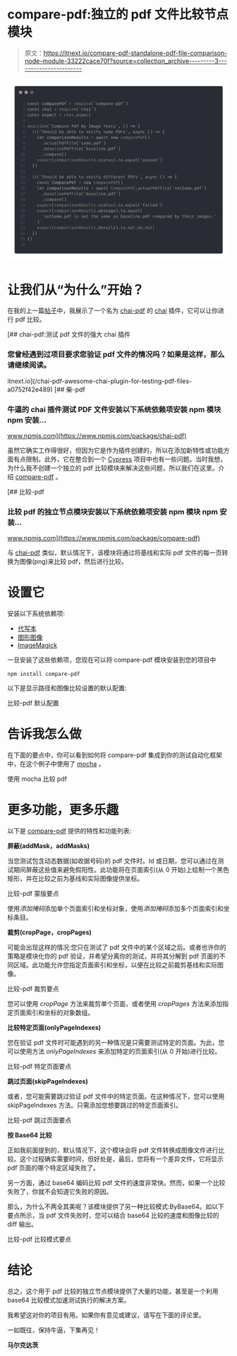 # compare-pdf:独立的 pdf 文件比较节点模块

> 原文：<https://itnext.io/compare-pdf-standalone-pdf-file-comparison-node-module-33222cace70f?source=collection_archive---------3----------------------->

![](img/f126dd5aca580f0091b71a1c710af43d.png)

# 让我们从“为什么”开始？

在我的上一篇[帖子](/chai-pdf-awesome-chai-plugin-for-testing-pdf-files-a0752f42e489)中，我展示了一个名为 [chai-pdf](https://www.npmjs.com/package/chai-pdf) 的 [chai](https://www.chaijs.com/) 插件，它可以让你进行 pdf 比较。

[](/chai-pdf-awesome-chai-plugin-for-testing-pdf-files-a0752f42e489) [## chai-pdf:测试 pdf 文件的强大 chai 插件

### 您曾经遇到过项目要求您验证 pdf 文件的情况吗？如果是这样，那么请继续阅读。

itnext.io](/chai-pdf-awesome-chai-plugin-for-testing-pdf-files-a0752f42e489) [](https://www.npmjs.com/package/chai-pdf) [## 柴-pdf

### 牛逼的 chai 插件测试 PDF 文件安装以下系统依赖项安装 npm 模块 npm 安装…

www.npmjs.com](https://www.npmjs.com/package/chai-pdf) 

虽然它确实工作得很好，但因为它是作为插件创建的，所以在添加新特性或功能方面有点限制。此外，它在整合到一个 [Cypress](https://www.cypress.io/) 项目中也有一些问题。当时我想，为什么我不创建一个独立的 pdf 比较模块来解决这些问题，所以我们在这里。介绍 [compare-pdf](https://www.npmjs.com/package/compare-pdf) 。

[](https://www.npmjs.com/package/compare-pdf) [## 比较-pdf

### 比较 pdf 的独立节点模块安装以下系统依赖项安装 npm 模块 npm 安装…

www.npmjs.com](https://www.npmjs.com/package/compare-pdf) 

与 [chai-pdf](https://www.npmjs.com/package/chai-pdf) 类似，默认情况下，该模块将通过将基线和实际 pdf 文件的每一页转换为图像(png)来比较 pdf，然后进行比较。

# 设置它

安装以下系统依赖项:

*   [代写本](https://www.ghostscript.com/)
*   [图形图像](http://www.graphicsmagick.org/README.html)
*   [ImageMagick](https://imagemagick.org/index.php)

一旦安装了这些依赖项，您现在可以将 compare-pdf 模块安装到您的项目中

```
npm install compare-pdf
```

以下是显示路径和图像比较设置的默认配置:

比较-pdf 默认配置

# 告诉我怎么做

在下面的要点中，你可以看到如何将 compare-pdf 集成到你的测试自动化框架中，在这个例子中使用了 [mocha](https://mochajs.org/) 。

使用 mocha 比较 pdf

# 更多功能，更多乐趣

以下是 [compare-pdf](https://www.npmjs.com/package/compare-pdf) 提供的特性和功能列表:

**屏蔽(addMask，addMasks)**

当您测试包含动态数据(如收据号码)的 pdf 文件时。Id 或日期，您可以通过在测试期间屏蔽这些值来避免假阳性。此功能将在页面索引(从 0 开始)上绘制一个黑色矩形，并在比较之前为基线和实际图像提供坐标。

比较-pdf 蒙版要点

使用*添加掩码*添加单个页面索引和坐标对象，使用*添加掩码*添加多个页面索引和坐标条目。

**裁剪(cropPage，cropPages)**

可能会出现这样的情况:您只在测试了 pdf 文件中的某个区域之后。或者也许你的策略是模块化你的 pdf 验证，并希望分离你的测试，并将其分解到 pdf 页面的不同区域。此功能允许您指定页面索引和坐标，以便在比较之前裁剪基线和实际图像。

比较-pdf 裁剪要点

您可以使用 *cropPage* 方法来裁剪单个页面，或者使用 *cropPages* 方法来添加指定页面索引和坐标的对象数组。

**比较特定页面(onlyPageIndexes)**

您在验证 pdf 文件时可能遇到的另一种情况是只需要测试特定的页面。为此，您可以使用方法 *onlyPageIndexes* 来添加特定的页面索引(从 0 开始)进行比较。

比较-pdf 特定页面要点

**跳过页面(skipPageIndexes)**

或者，您可能需要跳过验证 pdf 文件中的特定页面。在这种情况下，您可以使用 skipPageIndexes 方法。只需添加您想要跳过的特定页面索引。

比较-pdf 跳过页面要点

**按 Base64 比较**

正如我前面提到的，默认情况下，这个模块会将 pdf 文件转换成图像文件进行比较。这个过程确实需要时间，但好处是，最后，您将有一个差异文件，它将显示 pdf 页面的哪个特定区域失败了。

另一方面，通过 base64 编码比较 pdf 文件的速度非常快。然而，如果一个比较失败了，你就不会知道它失败的原因。

那么，为什么不两全其美呢？该模块提供了另一种比较模式:ByBase64。如以下要点所示，当 pdf 文件失败时，您可以结合 base64 比较的速度和图像比较的 diff 输出。

比较-pdf 比较模式要点

# 结论

总之，这个用于 pdf 比较的独立节点模块提供了大量的功能，甚至是一个利用 base64 比较模式加速测试执行的解决方案。

我希望这对你的项目有用。如果你有意见或建议，请写在下面的评论里。

一如既往，保持牛逼，下集再见！

**马尔克达茨**